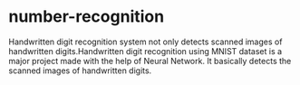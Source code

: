 # number-recognition
Handwritten digit recognition system not only detects scanned images of handwritten digits.Handwritten digit recognition using MNIST dataset is a major project made  with the help of Neural Network. It basically detects the scanned images of handwritten digits.
